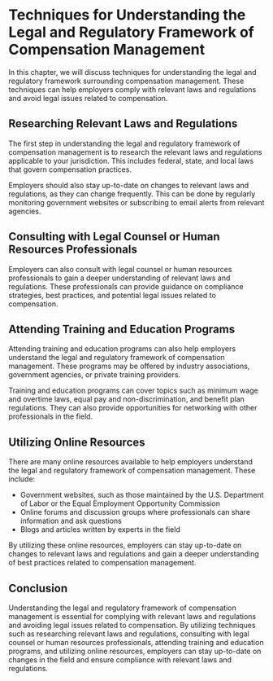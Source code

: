 # Techniques for Understanding the Legal and Regulatory Framework of Compensation Management

In this chapter, we will discuss techniques for understanding the legal and regulatory framework surrounding compensation management. These techniques can help employers comply with relevant laws and regulations and avoid legal issues related to compensation.

Researching Relevant Laws and Regulations
-----------------------------------------

The first step in understanding the legal and regulatory framework of compensation management is to research the relevant laws and regulations applicable to your jurisdiction. This includes federal, state, and local laws that govern compensation practices.

Employers should also stay up-to-date on changes to relevant laws and regulations, as they can change frequently. This can be done by regularly monitoring government websites or subscribing to email alerts from relevant agencies.

Consulting with Legal Counsel or Human Resources Professionals
--------------------------------------------------------------

Employers can also consult with legal counsel or human resources professionals to gain a deeper understanding of relevant laws and regulations. These professionals can provide guidance on compliance strategies, best practices, and potential legal issues related to compensation.

Attending Training and Education Programs
-----------------------------------------

Attending training and education programs can also help employers understand the legal and regulatory framework of compensation management. These programs may be offered by industry associations, government agencies, or private training providers.

Training and education programs can cover topics such as minimum wage and overtime laws, equal pay and non-discrimination, and benefit plan regulations. They can also provide opportunities for networking with other professionals in the field.

Utilizing Online Resources
--------------------------

There are many online resources available to help employers understand the legal and regulatory framework of compensation management. These include:

* Government websites, such as those maintained by the U.S. Department of Labor or the Equal Employment Opportunity Commission
* Online forums and discussion groups where professionals can share information and ask questions
* Blogs and articles written by experts in the field

By utilizing these online resources, employers can stay up-to-date on changes to relevant laws and regulations and gain a deeper understanding of best practices related to compensation management.

Conclusion
----------

Understanding the legal and regulatory framework of compensation management is essential for complying with relevant laws and regulations and avoiding legal issues related to compensation. By utilizing techniques such as researching relevant laws and regulations, consulting with legal counsel or human resources professionals, attending training and education programs, and utilizing online resources, employers can stay up-to-date on changes in the field and ensure compliance with relevant laws and regulations.

